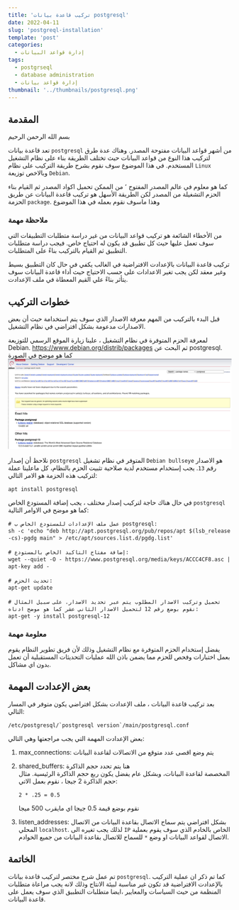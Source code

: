 ```yaml
---
title: 'تركيب قاعدة بيانات postgresql'
date: 2022-04-11
slug: 'postgreql-installation'
template: 'post'
categories:
  - إدارة قواعد البيانات
tags:
  - postgrseql
  - database administration
  - إدارة قواعد بيانات 
thumbnail: '../thumbnails/postgresql.png'
---
```


## المقدمة 
بسم الله الرحمن الرحيم

تعد قاعدة بيانات `postgresql` من أشهر قواعد البيانات مفتوحة المصدر. 
وهناك عدة طرق لتركيب هذا النوع من قواعد البيانات حيث تختلف الطريقة بناء على نظام التشغيل المستخدم. 
في هذا الموضوع سوف نقوم بشرح طريقة التركيب على نظام `Linux` وبالاخص توزيعة `Debian`.

كما هو معلوم في عالم المصدر المفتوح ٬ من الممكن تحميل اكواد المصدر ثم القيام بناء الحزم التشغيلة من المصدر لكن الطريقة الأسهل هو تركيب قاعدة البيانات عن طريق الحزمة `package`. وهذا ماسوف نقوم بعمله في هذا الموضوع

### ملاحظة مهمة
من الأخطاء الشائعة هو تركيب قواعد البيانات من غير دراسة متطلبات التطبيقات التي سوف تعمل عليها حيث كل تطبيق قد يكون له احتياج خاص. فيجب دراسة متطلبات التطبيق ثم القيام بالتركيب بناءً على المتطلبات.

 تركيب قاعدة البيانات بالإعدادت الافتراضية في الغالب  يكفي في حال كان التطبيق بسيط وغير معقد لكن يجب تغير الاعدادات على حسب الاحتياج حيث أداء قاعدة البيانات سوف يتأثر بناءً علي القيم المعطاة في  ملف الإعدادت.

##  خطوات التركيب
قبل البدء بالتركيب من المهم  معرفة الاصدار الذي سوف يتم استخدامة حيث أن بعض الاصدارات مدعومة بشكل افتراضي في نظام التشغيل.

لمعرفة الحزم المتوفرة في نظام التشغيل ، علينا زيارة الموقع الرسمي للتوزيعة Debian.
https://www.debian.org/distrib/packages
ثم البحث عن postgresql. 
كما هو موضح في الصورة
![package-search](../images/postgresql-installation/package-search.png "package-search")

نلاحظ أن إصدار `postgresql` المتوفر في نظام تشغيل `Debian bullseye` 
هو الاصدار رقم `13`.
يجب إستخدام مستخدم لدية صلاحية تثبيت الحزم بالنظام،
كل ماعلينا عملة لتركيب هذه الحزمة هو الامر التالي:

```
apt install postgresql
```
في حال هناك حاجة لتركيب إصدار مختلف ، يجب إضافة المستودع الخاص `postgresql` كما هو موضح في الاوامر التالية:

```
# عمل ملف الإعدادات للمستودع الخاص ب postgresql:
sh -c 'echo "deb http://apt.postgresql.org/pub/repos/apt $(lsb_release -cs)-pgdg main" > /etc/apt/sources.list.d/pgdg.list'

# إضافة مفتاح التاكيد الخاص بالمستودع:
wget --quiet -O - https://www.postgresql.org/media/keys/ACCC4CF8.asc |  apt-key add -

# تحديث الحزم:
apt-get update

# تحميل وتركيب الاصدار المطلوب يتم عبر تحديد الاصدار. على سبيل المثال نقوم بوضع رقم 12 لتحميل الاصدار الثاني عشر كما هو موضح ادناه:
apt-get -y install postgresql-12
```


### معلومة مهمة
يفضل إستخدام الحزم المتوفرة مع نظام التشغيل  وذلك لأن فريق تطوير النظام يقوم  بعمل 
اختبارات وفحص للحزم مما يضمن باذن الله عمليات التحديثات المستقبلية أن تعمل  بدون اي مشاكل.

## بعض الإعدادت المهمة
بعد تركيب قاعدة البيانات ، ملف الإعدادت بشكل افتراضي يكون متوفر في المسار التالي:
```
/etc/postgresql/`postgresql version`/main/postgresql.conf
```
بعض الإعدادت المهمة التي يجب مراجعتها وهي التالي: 
1. max_connections: يتم وضع اقصى عدد متوقع من الاتصالات لقاعدة البيانات
2. shared_buffers: هنا يتم تحدد حجم الذاكرة   
المخصصة لقاعدة البيانات، وبشكل عام يفضل يكون 
ربع حجم 
الذاكرة الرئيسية. مثال حجم الذاكرة 2 جيجا ، نقوم بعمل الاتي:
   ```
   2 * .25 = 0.5
   ```
   نقوم بوضع قيمة 0.5 جيجا اي مايقرب 500 ميجا 

3. listen_addresses: بشكل افتراضي يتم سماح الاتصال بقاعدة البيانات من الاتصال المحلي `localhost`. لذلك يجب تغيره الى `IP` الخاص بالخادم الذي سوف يقوم بعملية الاتصال لقواعد البيانات او وضع `*` للسماح للاتصال بقاعدة البيانات من جميع الخوادم.

## الخاتمة
تم عمل شرح مختصر لتركيب قاعدة بيانات `postgresql`. كما تم ذكر ان عملية التركيب بالإعدادت الافتراضية قد تكون غير مناسبة لبيئة الانتاج وذلك لانه يجب مراعاة متطلبات المنظمة من حيث السياسات والمعايير ،ايضا متطلبات التطبيق الذي سوف يعمل على قاعدة البيانات.

<Author slug="ahmed" />
